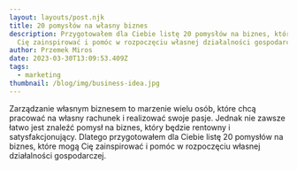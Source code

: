 ```yaml
---
layout: layouts/post.njk
title: 20 pomysłów na własny biznes
description: Przygotowałem dla Ciebie listę 20 pomysłów na biznes, które mogą
  Cię zainspirować i pomóc w rozpoczęciu własnej działalności gospodarczej.
author: Przemek Miros
date: 2023-03-30T13:09:53.409Z
tags:
  - marketing
thumbnail: /blog/img/business-idea.jpg
---
```

Zarządzanie własnym biznesem to marzenie wielu osób, które chcą pracować na własny rachunek i realizować swoje pasje. Jednak nie zawsze łatwo jest znaleźć pomysł na biznes, który będzie rentowny i satysfakcjonujący. Dlatego przygotowałem dla Ciebie listę 20 pomysłów na biznes, które mogą Cię zainspirować i pomóc w rozpoczęciu własnej działalności gospodarczej.